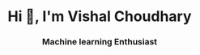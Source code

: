 <h1 align="center">Hi 👋, I'm Vishal Choudhary</h1>
<h3 align="center">Machine learning Enthusiast</h3>

